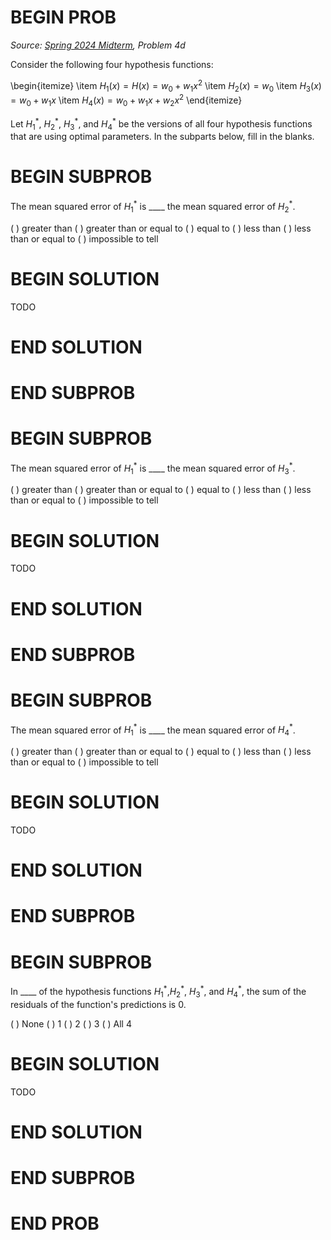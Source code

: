 # BEGIN PROB

<i>Source: [Spring 2024 Midterm](../sp24-midterm/index.html), Problem 4d</i>

Consider the following four hypothesis functions:

\begin{itemize}
    \item $H_1(x) = H(x) = w_0 + w_1 x^2$
    \item $H_2(x) = w_0$
    \item $H_3(x) = w_0 + w_1 x$
    \item $H_4(x) = w_0 + w_1x + w_2x^2$
\end{itemize}

Let $H_1^*$, $H_2^*$, $H_3^*$, and $H_4^*$ be the versions of all four hypothesis functions that are using optimal parameters. In the subparts below, fill in the blanks.

# BEGIN SUBPROB

The mean squared error of $H_1^*$ is \_\_\_\_ the mean squared error of $H_2^*$.

( ) greater than
( ) greater than or equal to
( ) equal to
( ) less than
( ) less than or equal to
( ) impossible to tell

# BEGIN SOLUTION

TODO

# END SOLUTION

# END SUBPROB

# BEGIN SUBPROB

The mean squared error of $H_1^*$ is \_\_\_\_ the mean squared error of $H_3^*$.

( ) greater than
( ) greater than or equal to
( ) equal to
( ) less than
( ) less than or equal to
( ) impossible to tell

# BEGIN SOLUTION

TODO

# END SOLUTION

# END SUBPROB

# BEGIN SUBPROB

The mean squared error of $H_1^*$ is \_\_\_\_ the mean squared error of $H_4^*$.

( ) greater than
( ) greater than or equal to
( ) equal to
( ) less than
( ) less than or equal to
( ) impossible to tell

# BEGIN SOLUTION

TODO

# END SOLUTION

# END SUBPROB

# BEGIN SUBPROB

In \_\_\_\_ of the hypothesis functions $H_1^*$,$H_2^*$, $H_3^*$, and $H_4^*$, the sum of the residuals of the function's predictions is 0.

( ) None
( ) $1$
( ) $2$
( ) $3$
( ) All $4$

# BEGIN SOLUTION

TODO

# END SOLUTION

# END SUBPROB

# END PROB
